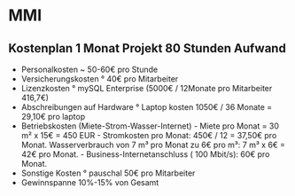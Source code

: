 # MMI
## Kostenplan 1 Monat Projekt 80 Stunden Aufwand
- Personalkosten ~ 50-60€ pro Stunde
- Versicherungskosten ° 40€ pro Mitarbeiter
- Lizenzkosten ° mySQL Enterprise (5000€ / 12Monate pro Mitarbeiter 416,7€)
- Abschreibungen auf Hardware ° Laptop kosten 1050€ / 36 Monate = 29,10€ pro laptop
- Betriebskosten (Miete-Strom-Wasser-Internet) - Miete pro Monat = 30 m² x 15€ = 450 EUR - Stromkosten pro Monat: 450€ / 12 = 37,50€ pro Monat. Wasserverbrauch von 7 m³ pro Monat zu 6€ pro m³: 7 m³ x 6€ = 42€ pro Monat. - Business-Internetanschluss ( 100 Mbit/s): 60€ pro Monat.
- Sonstige Kosten ° pauschal 50€ pro Mitarbeiter
- Gewinnspanne 10%-15% von Gesamt 

